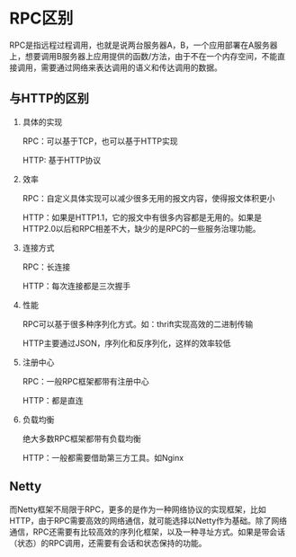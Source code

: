 # RPC区别

RPC是指远程过程调用，也就是说两台服务器A，B，一个应用部署在A服务器上，想要调用B服务器上应用提供的函数/方法，由于不在一个内存空间，不能直接调用，需要通过网络来表达调用的语义和传达调用的数据。

## 与HTTP的区别

1. 具体的实现

   RPC：可以基于TCP，也可以基于HTTP实现

   HTTP: 基于HTTP协议

2. 效率

   RPC：自定义具体实现可以减少很多无用的报文内容，使得报文体积更小

   HTTP：如果是HTTP1.1，它的报文中有很多内容都是无用的。如果是HTTP2.0以后和RPC相差不大，缺少的是RPC的一些服务治理功能。

3. 连接方式

   RPC：长连接

   HTTP：每次连接都是三次握手

4. 性能

   RPC可以基于很多种序列化方式。如：thrift实现高效的二进制传输

   HTTP主要通过JSON，序列化和反序列化，这样的效率较低

5. 注册中心

   RPC：一般RPC框架都带有注册中心

   HTTP：都是直连

6. 负载均衡

   绝大多数RPC框架都带有负载均衡

   HTTP：一般都需要借助第三方工具。如Nginx





## Netty

而Netty框架不局限于RPC，更多的是作为一种网络协议的实现框架，比如HTTP，由于RPC需要高效的网络通信，就可能选择以Netty作为基础。除了网络通信，RPC还需要有比较高效的序列化框架，以及一种寻址方式。如果是带会话（状态）的RPC调用，还需要有会话和状态保持的功能。

